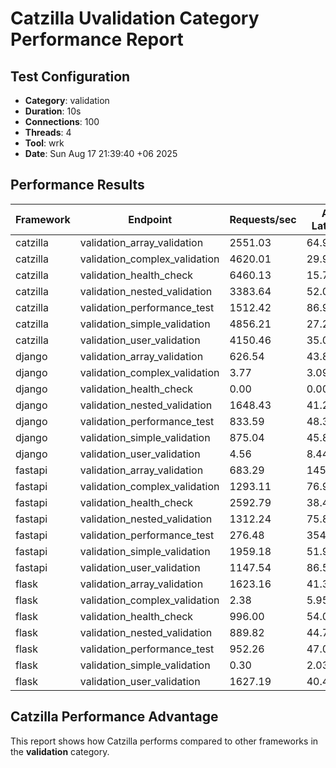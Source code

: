 # Catzilla Uvalidation Category Performance Report

## Test Configuration
- **Category**: validation
- **Duration**: 10s
- **Connections**: 100
- **Threads**: 4
- **Tool**: wrk
- **Date**: Sun Aug 17 21:39:40 +06 2025

## Performance Results

| Framework | Endpoint | Requests/sec | Avg Latency | 99% Latency |
|-----------|----------|--------------|-------------|-------------|
| catzilla | validation_array_validation | 2551.03 | 64.99ms | 976.14ms |
| catzilla | validation_complex_validation | 4620.01 | 29.90ms | 382.76ms |
| catzilla | validation_health_check | 6460.13 | 15.75ms | 24.07ms |
| catzilla | validation_nested_validation | 3383.64 | 52.07ms | 660.73ms |
| catzilla | validation_performance_test | 1512.42 | 86.93ms | 1.03s |
| catzilla | validation_simple_validation | 4856.21 | 27.28ms | 330.69ms |
| catzilla | validation_user_validation | 4150.46 | 35.07ms | 500.56ms |
| django | validation_array_validation | 626.54 | 43.87ms | 69.57ms |
| django | validation_complex_validation | 3.77 | 3.09ms | 25.32ms |
| django | validation_health_check | 0.00 | 0.00us | 0.00us |
| django | validation_nested_validation | 1648.43 | 41.23ms | 54.06ms |
| django | validation_performance_test | 833.59 | 48.37ms | 166.06ms |
| django | validation_simple_validation | 875.04 | 45.81ms | 61.42ms |
| django | validation_user_validation | 4.56 | 8.44ms | 22.04ms |
| fastapi | validation_array_validation | 683.29 | 145.16ms | 274.42ms |
| fastapi | validation_complex_validation | 1293.11 | 76.98ms | 90.85ms |
| fastapi | validation_health_check | 2592.79 | 38.46ms | 48.46ms |
| fastapi | validation_nested_validation | 1312.24 | 75.86ms | 117.88ms |
| fastapi | validation_performance_test | 276.48 | 354.61ms | 395.88ms |
| fastapi | validation_simple_validation | 1959.18 | 51.99ms | 152.46ms |
| fastapi | validation_user_validation | 1147.54 | 86.58ms | 175.90ms |
| flask | validation_array_validation | 1623.16 | 41.30ms | 56.39ms |
| flask | validation_complex_validation | 2.38 | 5.95ms | 27.39ms |
| flask | validation_health_check | 996.00 | 54.08ms | 126.66ms |
| flask | validation_nested_validation | 889.82 | 44.79ms | 63.36ms |
| flask | validation_performance_test | 952.26 | 47.04ms | 73.83ms |
| flask | validation_simple_validation | 0.30 | 2.03ms | 2.33ms |
| flask | validation_user_validation | 1627.19 | 40.47ms | 58.94ms |

## Catzilla Performance Advantage

This report shows how Catzilla performs compared to other frameworks in the **validation** category.
